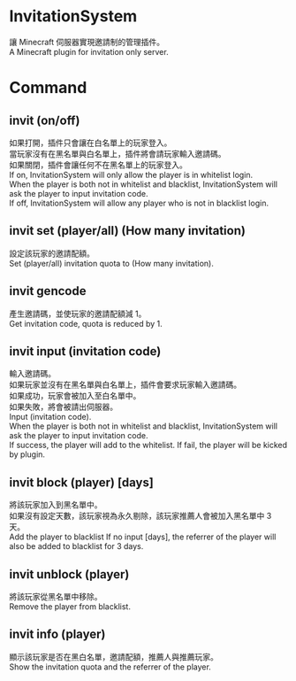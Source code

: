 # InvitationSystem
讓 Minecraft 伺服器實現邀請制的管理插件。  
A Minecraft plugin for invitation only server.

# Command
## invit (on/off)
如果打開，插件只會讓在白名單上的玩家登入。  
當玩家沒有在黑名單與白名單上，插件將會請玩家輸入邀請碼。  
如果關閉，插件會讓任何不在黑名單上的玩家登入。  
If on, InvitationSystem will only allow the player is in whitelist login.  
When the player is both not in whitelist and blacklist, InvitationSystem will ask the player to input invitation code.  
If off, InvitationSystem will allow any player who is not in blacklist login.
## invit set (player/all) (How many invitation)
設定該玩家的邀請配額。  
Set (player/all) invitation quota to (How many invitation).
## invit gencode
產生邀請碼，並使玩家的邀請配額減 1。  
Get invitation code, quota is reduced by 1.
## invit input (invitation code)
輸入邀請碼。  
如果玩家並沒有在黑名單與白名單上，插件會要求玩家輸入邀請碼。  
如果成功，玩家會被加入至白名單中。  
如果失敗，將會被請出伺服器。  
Input (invitation code).  
When the player is both not in whitelist and blacklist, InvitationSystem will ask the player to input invitation code.  
If success, the player will add to the whitelist.
If fail, the player will be kicked by plugin.
## invit block (player) [days]
將該玩家加入到黑名單中。  
如果沒有設定天數，該玩家視為永久剔除，該玩家推薦人會被加入黑名單中 3 天。  
Add the player to blacklist
If no input [days], the referrer of the player will also be added to blacklist for 3 days.
## invit unblock (player)
將該玩家從黑名單中移除。  
Remove the player from blacklist.  
## invit info (player)
顯示該玩家是否在黑白名單，邀請配額，推薦人與推薦玩家。  
Show the invitation quota and the referrer of the player.  
